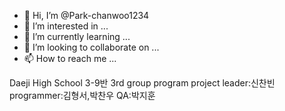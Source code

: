 - 👋 Hi, I’m @Park-chanwoo1234
- 👀 I’m interested in ...
- 🌱 I’m currently learning ...
- 💞️ I’m looking to collaborate on ...
- 📫 How to reach me ...

<!---
Park-chanwoo1234/Park-chanwoo1234 is a ✨ special ✨ repository because its `README.md` (this file) appears on your GitHub profile.
You can click the Preview link to take a look at your changes.
--->
Daeji High School 3-9반 3rd group program project
leader:신찬빈 programmer:김형서,박찬우 QA:박지훈
